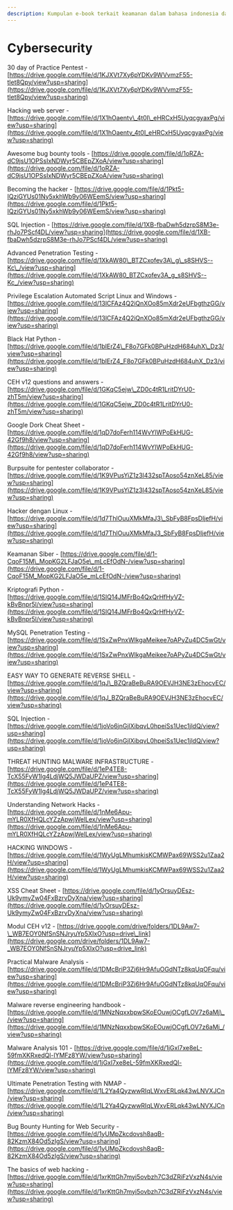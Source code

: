 ```yaml
---
description: Kumpulan e-book terkait keamanan dalam bahasa indonesia dan inggris
---
```


# Cybersecurity

30 day of Practice Pentest - [https://drive.google.com/file/d/1KJXVt7Xy6pYDKv9WVvmzF55-tlet8Qpy/view?usp=sharing](https://drive.google.com/file/d/1KJXVt7Xy6pYDKv9WVvmzF55-tlet8Qpy/view?usp=sharing)

Hacking web server - [https://drive.google.com/file/d/1X1hOaentv\_4t0I\_eHRCxH5UyqcgyaxPg/view?usp=sharing](https://drive.google.com/file/d/1X1hOaentv_4t0I_eHRCxH5UyqcgyaxPg/view?usp=sharing)

Awesome bug bounty tools - [https://drive.google.com/file/d/1oRZA-dC9jsU1OPSsIxNDWyr5CBEpZXoA/view?usp=sharing](https://drive.google.com/file/d/1oRZA-dC9jsU1OPSsIxNDWyr5CBEpZXoA/view?usp=sharing)

Becoming the hacker - [https://drive.google.com/file/d/1Pkt5-IQziGYUs01Ny5xkhWb9y06WEemS/view?usp=sharing](https://drive.google.com/file/d/1Pkt5-IQziGYUs01Ny5xkhWb9y06WEemS/view?usp=sharing)

SQL Injection - [https://drive.google.com/file/d/1XB-fbaDwh5dzrpS8M3e-rhJo7PScf4DL/view?usp=sharing](https://drive.google.com/file/d/1XB-fbaDwh5dzrpS8M3e-rhJo7PScf4DL/view?usp=sharing)

Advanced Penetration Testing - [https://drive.google.com/file/d/1XkAW80\_BTZCxofev3A\_g\_s8SHVS--Kc\_/view?usp=sharing](https://drive.google.com/file/d/1XkAW80_BTZCxofev3A_g_s8SHVS--Kc_/view?usp=sharing)

Privilege Escalation Automated Script Linux and Windows - [https://drive.google.com/file/d/13lCFAz4Q2iQnXOo85mXdr2eUFbgthzGG/view?usp=sharing](https://drive.google.com/file/d/13lCFAz4Q2iQnXOo85mXdr2eUFbgthzGG/view?usp=sharing)

Black Hat Python - [https://drive.google.com/file/d/1blErZ4\_F8o7GFk0BPuHzdH684uhX\_Dz3/view?usp=sharing](https://drive.google.com/file/d/1blErZ4_F8o7GFk0BPuHzdH684uhX_Dz3/view?usp=sharing)

CEH v12 questions and answers - [https://drive.google.com/file/d/1GKqC5ejw\_ZD0c4tR1LritDYrU0-zhT5m/view?usp=sharing](https://drive.google.com/file/d/1GKqC5ejw_ZD0c4tR1LritDYrU0-zhT5m/view?usp=sharing)

Google Dork Cheat Sheet - [https://drive.google.com/file/d/1qD7doFerh114WvYlWPoEkHUG-42Gf9h8/view?usp=sharing](https://drive.google.com/file/d/1qD7doFerh114WvYlWPoEkHUG-42Gf9h8/view?usp=sharing)

Burpsuite for pentester collaborator - [https://drive.google.com/file/d/1K9VPusYiZ1z3l432spTAoso54znXeL85/view?usp=sharing](https://drive.google.com/file/d/1K9VPusYiZ1z3l432spTAoso54znXeL85/view?usp=sharing)

Hacker dengan Linux - [https://drive.google.com/file/d/1d7ThlOuuXMkMfaJ3\_SbFyB8FpsDljefH/view?usp=sharing](https://drive.google.com/file/d/1d7ThlOuuXMkMfaJ3_SbFyB8FpsDljefH/view?usp=sharing)

Keamanan Siber - [https://drive.google.com/file/d/1-CqoF15M\_MopKG2LFJaO5e\_mLcEfOdN-/view?usp=sharing](https://drive.google.com/file/d/1-CqoF15M_MopKG2LFJaO5e_mLcEfOdN-/view?usp=sharing)

Kriptografi Python - [https://drive.google.com/file/d/1SlQ14JMFrBo4QxQrHfHyVZ-kBvBnpr5l/view?usp=sharing](https://drive.google.com/file/d/1SlQ14JMFrBo4QxQrHfHyVZ-kBvBnpr5l/view?usp=sharing)

MySQL Penetration Testing - [https://drive.google.com/file/d/1SxZwPnxWlkgaMeikee7oAPyZu4DC5wGt/view?usp=sharing](https://drive.google.com/file/d/1SxZwPnxWlkgaMeikee7oAPyZu4DC5wGt/view?usp=sharing)

EASY WAY TO GENERATE REVERSE SHELL - [https://drive.google.com/file/d/1qJ\_BZQraBeBuRA9OEVJH3NE3zEhocvEC/view?usp=sharing](https://drive.google.com/file/d/1qJ_BZQraBeBuRA9OEVJH3NE3zEhocvEC/view?usp=sharing)

SQL Injection - [https://drive.google.com/file/d/1joVo6jnGjlXibqvL0hpeiSs1Uec1jldQ/view?usp=sharing](https://drive.google.com/file/d/1joVo6jnGjlXibqvL0hpeiSs1Uec1jldQ/view?usp=sharing)

THREAT HUNTING MALWARE INFRASTRUCTURE - [https://drive.google.com/file/d/1eP4TE8-TcX55FyW1lg4LdjWQ5JWDaUPZ/view?usp=sharing](https://drive.google.com/file/d/1eP4TE8-TcX55FyW1lg4LdjWQ5JWDaUPZ/view?usp=sharing)

Understanding Network Hacks - [https://drive.google.com/file/d/1nMe6Apu-mYLR0XfHQLcYZzApwjWelLex/view?usp=sharing](https://drive.google.com/file/d/1nMe6Apu-mYLR0XfHQLcYZzApwjWelLex/view?usp=sharing)

HACKING WINDOWS - [https://drive.google.com/file/d/1WyUgLMhumkisKCMWPax69WSS2u1Zaa2H/view?usp=sharing](https://drive.google.com/file/d/1WyUgLMhumkisKCMWPax69WSS2u1Zaa2H/view?usp=sharing)

XSS Cheat Sheet - [https://drive.google.com/file/d/1yOrsuyDEsz-Uk9ymyZw04FxBzrvDyXna/view?usp=sharing](https://drive.google.com/file/d/1yOrsuyDEsz-Uk9ymyZw04FxBzrvDyXna/view?usp=sharing)

Modul CEH v12 - [https://drive.google.com/drive/folders/1DL9Aw7-\_WB7EOY0NfSnSNJryuYp5XIxO?usp=drive\_link](https://drive.google.com/drive/folders/1DL9Aw7-_WB7EOY0NfSnSNJryuYp5XIxO?usp=drive_link)

Practical Malware Analysis - [https://drive.google.com/file/d/1DMcBriP3Zj6Hr9AfuOGdNTz8kqUqOFqu/view?usp=sharing](https://drive.google.com/file/d/1DMcBriP3Zj6Hr9AfuOGdNTz8kqUqOFqu/view?usp=sharing)

Malware reverse engineering handbook - [https://drive.google.com/file/d/1MNzNqxxbpwSKoEOuwjOCgfLOV7z6aMj\_/view?usp=sharing](https://drive.google.com/file/d/1MNzNqxxbpwSKoEOuwjOCgfLOV7z6aMj_/view?usp=sharing)

Malware Analysis 101 - [https://drive.google.com/file/d/1jGxl7xe8eL-59fmXKRxedQl-lYMFz8YW/view?usp=sharing](https://drive.google.com/file/d/1jGxl7xe8eL-59fmXKRxedQl-lYMFz8YW/view?usp=sharing)

Ultimate Penetration Testing with NMAP - [https://drive.google.com/file/d/1L2Ya4QyzwwRIqLWxvERLqk43wLNVXJCn/view?usp=sharing](https://drive.google.com/file/d/1L2Ya4QyzwwRIqLWxvERLqk43wLNVXJCn/view?usp=sharing)

Bug Bounty Hunting for Web Security - [https://drive.google.com/file/d/1yUMpZkcdovsh8aqB-82KzmX84Od5zIgS/view?usp=sharing](https://drive.google.com/file/d/1yUMpZkcdovsh8aqB-82KzmX84Od5zIgS/view?usp=sharing)

The basics of web hacking - [https://drive.google.com/file/d/1xrKttGh7myi5ovbzh7C3dZRiFzVxzN4s/view?usp=sharing](https://drive.google.com/file/d/1xrKttGh7myi5ovbzh7C3dZRiFzVxzN4s/view?usp=sharing)

